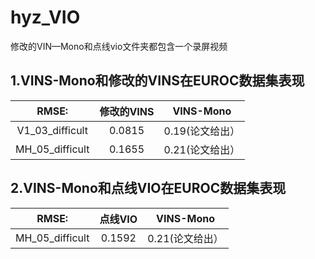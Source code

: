 # hyz_VIO
修改的VIN—Mono和点线vio文件夹都包含一个录屏视频
## 1.VINS-Mono和修改的VINS在EUROC数据集表现

| RMSE:             |     修改的VINS    |        VINS-Mono  |
| :---------------: | :---------------: | :---------------: |
| V1_03_difficult   |     0.0815         |    0.19(论文给出）|
| MH_05_difficult   |     0.1655         |    0.21(论文给出）|

## 2.VINS-Mono和点线VIO在EUROC数据集表现

| RMSE:             |     点线VIO       |      VINS-Mono   |
| :---------------: | :---------------: | :---------------: |
| MH_05_difficult   |      0.1592       |     0.21(论文给出）|

